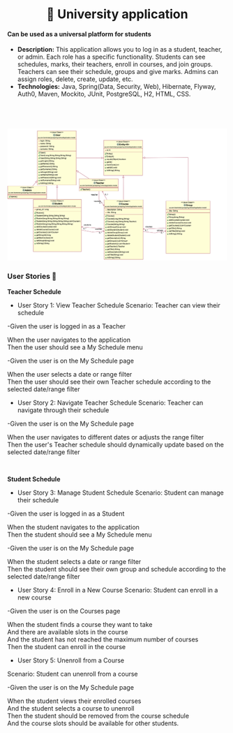 <div align="center">
  <h1>📌 University application</h1>
   
</div>
<h4>Can be used as a universal platform for students</h4>

- **Description:** This application allows you to log in as a student, teacher, or admin. Each role has a specific functionality. Students can see schedules, marks, their teachers, enroll in courses, and join groups. Teachers can see their schedule, groups and give marks. Admins can assign roles, delete, create, update, etc. 
- **Technologies:** Java, Spring(Data, Security, Web), Hibernate, Flyway, Auth0, Maven, Mockito, JUnit, PostgreSQL, H2, HTML, CSS.


<div align="center">
  <h1></h1>
   
</div>

<br>

![application structure](ApplicationStructure.png)


### User Stories :bookmark_tabs:  

**Teacher Schedule**
 * User Story 1: View Teacher Schedule
Scenario: Teacher can view their schedule

-Given the user is logged in as a Teacher

When the user navigates to the application <br>
Then the user should see a My Schedule menu <br>

-Given the user is on the My Schedule page

When the user selects a date or range filter <br>
Then the user should see their own Teacher schedule according to the selected date/range filter

 * User Story 2: Navigate Teacher Schedule
Scenario: Teacher can navigate through their schedule

-Given the user is on the My Schedule page

When the user navigates to different dates or adjusts the range filter <br>
Then the user's Teacher schedule should dynamically update based on the selected date/range filter <br>

<br>

**Student Schedule**
 * User Story 3: Manage Student Schedule
Scenario: Student can manage their schedule

-Given the user is logged in as a Student

When the student navigates to the application <br>
Then the student should see a My Schedule menu <br>

-Given the user is on the My Schedule page

When the student selects a date or range filter <br>
Then the student should see their own group and schedule according to the selected date/range filter <br>

 * User Story 4: Enroll in a New Course
Scenario: Student can enroll in a new course

-Given the user is on the Courses page

When the student finds a course they want to take <br>
And there are available slots in the course <br>
And the student has not reached the maximum number of courses <br>
Then the student can enroll in the course <br>

 * User Story 5: Unenroll from a Course
 
Scenario: Student can unenroll from a course

-Given the user is on the My Schedule page


When the student views their enrolled courses <br>
And the student selects a course to unenroll <br>
Then the student should be removed from the course schedule <br>
And the course slots should be available for other students. <br>

<br>

<!--### Here's the schedule plan :calendar:

<!-- ![schedule](UniversitySchedule.png)  -->

<!--### ...
<!--...
